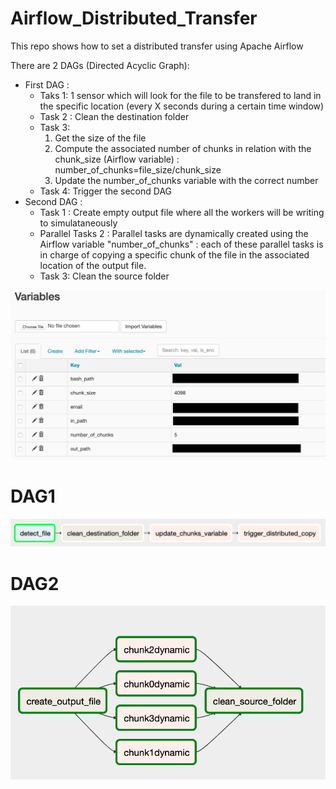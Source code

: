 # Airflow_Distributed_Transfer
This repo shows how to set a distributed transfer using Apache Airflow 

There are 2 DAGs (Directed Acyclic Graph):
* First DAG : 
    * Taks 1: 1 sensor which will look for the file to be transfered to land in the specific location (every X seconds during a certain time window)
    * Task 2 : Clean the destination folder
    * Task 3: 
        1. Get the size of the file
        2. Compute the associated number of chunks in relation with the chunk_size (Airflow variable) : number_of_chunks=file_size/chunk_size
        3. Update the number_of_chunks variable with the correct number
     * Task 4: Trigger the second DAG
* Second DAG : 
    * Task 1 : Create empty output file where all the workers will be writing to simulataneously
    * Parallel Tasks 2 : Parallel tasks are dynamically created using the Airflow variable "number_of_chunks" : each of these parallel tasks is in charge of copying a specific chunk of the file in the associated location of the output file.
    * Task 3:  Clean the source folder
    
![Image of Apache Airflow Variables](https://github.com/raphaelribard/Airflow_Distributed_Transfer/blob/master/images/Variables.png)    

# DAG1 
![Image of DAG1](https://github.com/raphaelribard/Airflow_Distributed_Transfer/blob/master/images/DAG1.png)    

# DAG2
![Image of DAG2](https://github.com/raphaelribard/Airflow_Distributed_Transfer/blob/master/images/DAG2.png)   

